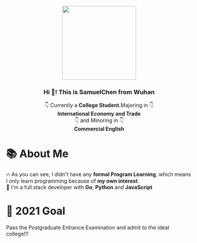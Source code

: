 <p align="center" width="200">
   <img align="center" width="200" src="https://avatars.githubusercontent.com/u/65054820?v=4" />
   <h3 align="center">Hi 👋! This is SamuelChen from Wuhan</h3>
</p>

<p align="center">👇 Currently a <strong>College Student.</strong>Majoring in 👇 <br /><strong>International Economy and Trade </strong><br />👇 and Minoring in 👇<br /><strong>Commercial English </strong></p>

# 📚 About Me
<span>🔥 As you can see, I didn't have any <strong>formal Program Learning</strong>, which means I only learn programming because of <strong>my own interest</strong>.<br />
💾 I'm a full stack developer with <strong>Go</strong>, <strong>Python</strong> and <strong>JavaScript</strong><br /></span>


# 🎯 2021 Goal
Pass the Postgraduate Entrance Examination and admit to the ideal college!!!

    
